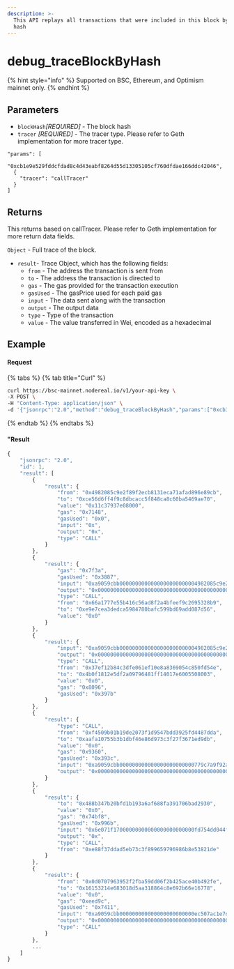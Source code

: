 ```yaml
---
description: >-
  This API replays all transactions that were included in this block by block
  hash
---
```


# debug\_traceBlockByHash

{% hint style="info" %}
Supported on BSC, Ethereum, and Optimism mainnet only.
{% endhint %}

## Parameters

* `blockHash`_\[REQUIRED]_ - The block hash
* `tracer` _\[REQUIRED]_ - The tracer type. Please refer to Geth implementation for more tracer type.

```
"params": [
  "0xcb1e9e529fddcfdad8c4d43eabf8264d55d13305105cf760dfdae166ddc42046",
  {
    "tracer": "callTracer"
  }
]
```

## Returns

This returns based on callTracer. Please refer to Geth implementation for more return data fields.

`Object` - Full trace of the block.

* `result`- Trace Object, which has the following fields:
  * `from` - The address the transaction is sent from
  * `to` - The address the transaction is directed to
  * `gas` - The gas provided for the transaction execution
  * `gasUsed` - The gasPrice used for each paid gas
  * `input` - The data sent along with the transaction
  * `output` - The output data
  * `type` - Type of the transaction
  * `value` - The value transferred in Wei, encoded as a hexadecimal



## Example

#### Request

{% tabs %}
{% tab title="Curl" %}
```bash
curl https://bsc-mainnet.nodereal.io/v1/your-api-key \
-X POST \
-H "Content-Type: application/json" \
-d '{"jsonrpc":"2.0","method":"debug_traceBlockByHash","params":["0xcb1e9e529fddcfdad8c4d43eabf8264d55d13305105cf760dfdae166ddc42046", {"tracer": "callTracer"}],"id": 0 }'
```
{% endtab %}
{% endtabs %}

#### "Result

```javascript
{
    "jsonrpc": "2.0",
    "id": 1,
    "result": [
        {
            "result": {
                "from": "0x4982085c9e2f89f2ecb8131eca71afad896e89cb",
                "to": "0xce56d6ff4f9c8dbcacc5f848ca8c60ba5469ae70",
                "value": "0x11c37937e08000",
                "gas": "0x7148",
                "gasUsed": "0x0",
                "input": "0x",
                "output": "0x",
                "type": "CALL"
            }
        },
        {
            "result": {
                "gas": "0x7f3a",
                "gasUsed": "0x3887",
                "input": "0xa9059cbb0000000000000000000000004982085c9e2f89f2ecb8131eca71afad896e89cb0000000000000000000000000000000000000000000000621eca0233750fb400",
                "output": "0x0000000000000000000000000000000000000000000000000000000000000001",
                "type": "CALL",
                "from": "0x66a1777e55b416c56ad8f2a4bfeef9c2695328b9",
                "to": "0xe9e7cea3dedca5984780bafc599bd69add087d56",
                "value": "0x0"
            }
        },
        {
            "result": {
                "input": "0xa9059cbb0000000000000000000000004982085c9e2f89f2ecb8131eca71afad896e89cb00000000000000000000000000000000000000000000017b76b5e61969930000",
                "output": "0x0000000000000000000000000000000000000000000000000000000000000001",
                "type": "CALL",
                "from": "0x37ef12b84c3dfe061ef10e8a8369054c850fd54e",
                "to": "0x4b0f1812e5df2a09796481ff14017e6005508003",
                "value": "0x0",
                "gas": "0x8096",
                "gasUsed": "0x397b"
            }
        },
        {
            "result": {
                "type": "CALL",
                "from": "0xf4509b01b19de2073f1d9547bdd3925fd4487dda",
                "to": "0xaafa10755b3b1dbf46e86d973c3f27f3671ed9db",
                "value": "0x0",
                "gas": "0x9360",
                "gasUsed": "0x393c",
                "input": "0xa9059cbb000000000000000000000000779c7a9f92ada6f94bb46b60de1db936097b91b50000000000000000000000000000000000000000000000000000000005f5e10000307832313338333362353265313233633033313133453436334435434242316345393935373632383344",
                "output": "0x0000000000000000000000000000000000000000000000000000000000000001"
            }
        },
        {
            "result": {
                "to": "0x488b347b20bfd1b193a6af688fa391706bad2930",
                "value": "0x0",
                "gas": "0x74bf8",
                "gasUsed": "0x996b",
                "input": "0x6e071f17000000000000000000000000fd754dd044fd6dc54157776ac7faed2cab332ef7000000000000000000000000e5e0da392decb0b13ee54fc68d20ad064540e473",
                "output": "0x",
                "type": "CALL",
                "from": "0xe88f37ddad5eb73c3f899659796986b8e53821de"
            }
        },
        {
            "result": {
                "from": "0x0d0707963952f2fba59dd06f2b425ace40b492fe",
                "to": "0x16153214e683018d5aa318864c8e692b66e16778",
                "value": "0x0",
                "gas": "0xeed9c",
                "gasUsed": "0x7411",
                "input": "0xa9059cbb000000000000000000000000ec507ac1e7d4069618da43a0135ce8bcaa47a364000000000000000000000000000000000000000000000a04865a8391376c8000",
                "output": "0x0000000000000000000000000000000000000000000000000000000000000001",
                "type": "CALL"
            }
        },
        ...
    ]
}
```

